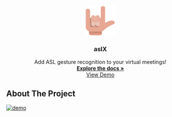 <br />
<p align="center">
  <a href="https://github.com/aggarwal-h/aslX">
    <img src="images/icon.png" alt="Logo" width="80" height="80">
  </a>

  <h3 align="center">aslX</h3>

  <p align="center">
    Add ASL gesture recognition to your virtual meetings!
    <br />
    <a href="https://github.com/aggarwal-h/aslX"><strong>Explore the docs »</strong></a>
    <br />
    <a href="https://aslx-db8bf.web.app/">View Demo</a>
  </p>
</p>


## About The Project

[![demo][product-screenshot]](https://aslx-db8bf.web.app/)




[product-screenshot]: images/demo.gif
